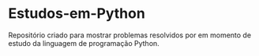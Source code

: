 # Estudos-em-Python
Repositório criado para mostrar problemas resolvidos por em momento de estudo da linguagem de programação Python.
